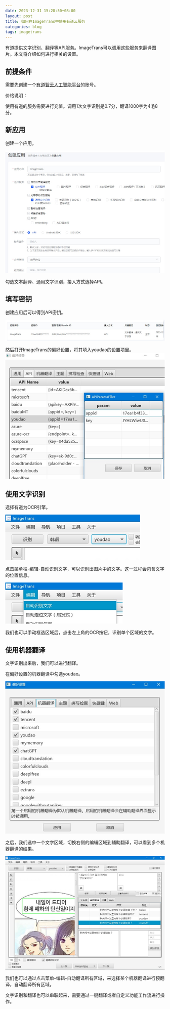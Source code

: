 ```yaml
---
date: 2023-12-31 15:28:50+08:00
layout: post
title: 如何在ImageTrans中使用有道云服务
categories: blog
tags: imagetrans
---
```


有道提供文字识别、翻译等API服务。ImageTrans可以调用这些服务来翻译图片。本文将介绍如何进行相关的设置。

## 前提条件

需要先创建一个[有道智云人工智能平台](https://ai.youdao.com/)的账号。

价格说明：

使用有道的服务需要进行充值。调用1次文字识别是0.7分，翻译1000字为4毛8分。

## 新应用

创建一个应用。

![新应用](/album/youdao/new_app.jpg)

勾选文本翻译、通用文字识别，接入方式选择API。

## 填写密钥

创建应用后可以得到API密钥。

![API密钥](/album/youdao/apikey.jpg)

然后打开ImageTrans的偏好设置，将其填入youdao的设置项里。
![API填写](/album/youdao/apikeyfiller.jpg)


## 使用文字识别

选择有道为OCR引擎。

![引擎选择](/album/youdao/choose_ocr.jpg)

点击菜单栏-编辑-自动识别文字，可以识别出图片中的文字。这一过程会包含文字的位置信息。


![菜单](/album/youdao/menu.jpg)


我们也可以手动框选区域后，点击左上角的OCR按钮，识别单个区域的文字。


## 使用机器翻译

文字识别出来后，我们可以进行翻译。

在偏好设置的机器翻译中勾选youdao。

![机器翻译设置](/album/youdao/mt_preference.jpg)

之后，我们选中一个文字区域，切换右侧的编辑区域到辅助翻译，可以看到多个机器翻译的结果。

![机器翻译列表](/album/youdao/mt_list.jpg)

我们也可以通过点击菜单-编辑-自动翻译所有区域，来选择某个机器翻译进行预翻译，自动翻译所有区域。

文字识别和翻译也可以串联起来，需要通过一键翻译或者自定义功能工作流进行操作。



